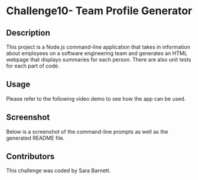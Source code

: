 # Challenge10- Team Profile Generator

## Description
This project is a Node.js command-line application that takes in information about employees on a software engineering team and generates an HTML webpage that displays summaries for each person. There are also unit tests for each part of code.

## Usage
Please refer to the following video demo to see how the app can be used.


## Screenshot
Below is a screenshot of the command-line prompts as well as the generated README file.

## Contributors
This challenge was coded by Sara Barnett.
